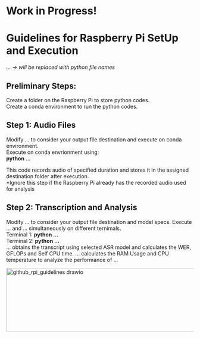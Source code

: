 # Work in Progress! 
# **Guidelines for Raspberry Pi SetUp and Execution**  
*... -> will be replaced with python file names*  
## Preliminary Steps:
Create a folder on the Raspberry Pi to store python codes.  
Create a conda environment to run the python codes.  

## Step 1: Audio Files
Modify  ... to consider your output file destination and execute on conda environment.  
Execute on conda envrionment using:      
**python ...**

This code records audio of specified duration and stores it in the assigned destination folder after execution.  
*Ignore this step if the Raspberry Pi already has the recorded audio used for analysis  

## Step 2: Transcription and Analysis
Modify ... to consider your output file destination and model specs. 
Execute ... and ... simultaneously on different ternimals.  
Terminal 1: **python ...**  
Terminal 2: **python ...**  
... obtains the transcript using selected ASR model and calculates the WER, GFLOPs and Self CPU time.
... calculates the RAM Usage and CPU temperature to analyze the performance of ...  





<img width="611" height="171" alt="github_rpi_guidelines drawio" src="https://github.com/user-attachments/assets/7ffede0a-7fc1-477e-930e-c34951fa4f53" />

  
